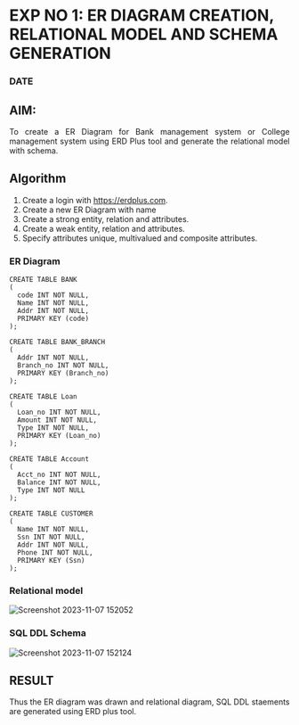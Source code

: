 # EXP NO 1: ER DIAGRAM CREATION, RELATIONAL MODEL AND SCHEMA GENERATION  
### DATE
## AIM:
<div align="justify">
   To create a ER Diagram for Bank management system or College management system using ERD Plus tool and generate the relational model with schema. 
</div>

## Algorithm
1. Create a login with https://erdplus.com.
2. Create a new ER Diagram with name
3. Create a strong entity, relation and attributes.
4. Create a weak entity, relation and attributes.
5. Specify attributes unique, multivalued and composite attributes.

### ER Diagram 
```
CREATE TABLE BANK
(
  code INT NOT NULL,
  Name INT NOT NULL,
  Addr INT NOT NULL,
  PRIMARY KEY (code)
);

CREATE TABLE BANK_BRANCH
(
  Addr INT NOT NULL,
  Branch_no INT NOT NULL,
  PRIMARY KEY (Branch_no)
);

CREATE TABLE Loan
(
  Loan_no INT NOT NULL,
  Amount INT NOT NULL,
  Type INT NOT NULL,
  PRIMARY KEY (Loan_no)
);

CREATE TABLE Account
(
  Acct_no INT NOT NULL,
  Balance INT NOT NULL,
  Type INT NOT NULL
);

CREATE TABLE CUSTOMER
(
  Name INT NOT NULL,
  Ssn INT NOT NULL,
  Addr INT NOT NULL,
  Phone INT NOT NULL,
  PRIMARY KEY (Ssn)
);
```
### Relational model
![Screenshot 2023-11-07 152052](https://github.com/LATHIKESHWARAN/DBMS/assets/119393556/187c6f3f-276e-41c0-8c4d-8acfe4bcabdc)


### SQL DDL Schema 
![Screenshot 2023-11-07 152124](https://github.com/LATHIKESHWARAN/DBMS/assets/119393556/c8d92d2e-db32-4488-9364-7fa3e96b9955)

## RESULT 
<div align="justify">
Thus the ER diagram was drawn and relational diagram, SQL DDL staements are generated using ERD plus tool.
</div>

